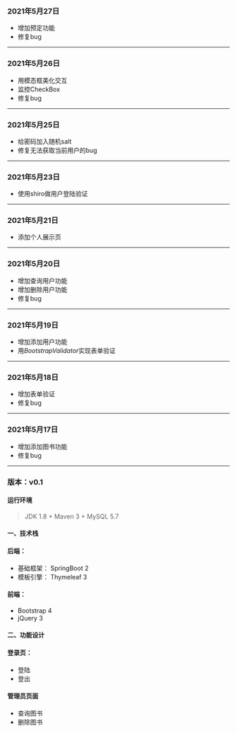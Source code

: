 ### 2021年5月27日

-   增加预定功能
-   修复bug

---

### 2021年5月26日

-   用模态框美化交互
-   监控CheckBox
-   修复bug

---

### 2021年5月25日

-   给密码加入随机salt
-   修复无法获取当前用户的bug

---

### 2021年5月23日

-   使用shiro做用户登陆验证

---

### 2021年5月21日

-   添加个人展示页

---

### 2021年5月20日

-   增加查询用户功能
-   增加删除用户功能
-   修复bug

---

### 2021年5月19日

-   增加添加用户功能
-   用*BootstrapValidator*实现表单验证

---

### 2021年5月18日

-   增加表单验证
-   修复bug

---

### 2021年5月17日

-   增加添加图书功能
-   修复bug

---

### **版本：v0.1**

#### 运行环境

>  JDK 1.8 + Maven 3 + MySQL 5.7

#### 一、技术栈

#### 后端：

- 基础框架： SpringBoot 2
- 模板引擎： Thymeleaf 3

#### 前端：

- Bootstrap 4
- jQuery 3

#### 二、功能设计

####   登录页：

- 登陆
- 登出

#### 管理员页面

- 查询图书
- 删除图书